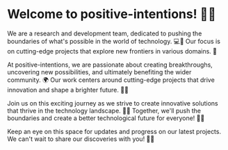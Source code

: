# Welcome to positive-intentions! 🚀✨
We are a research and development team, dedicated to pushing the boundaries of what's possible in the world of technology. 💻🌌 Our focus is on cutting-edge projects that explore new frontiers in various domains. 🚀

At positive-intentions, we are passionate about creating breakthroughs, uncovering new possibilities, and ultimately benefiting the wider community. 🌍 Our work centers around cutting-edge projects that drive innovation and shape a brighter future. 🌟💪

Join us on this exciting journey as we strive to create innovative solutions that thrive in the technology landscape. 🌈✨ Together, we'll push the boundaries and create a better technological future for everyone! 🚀🌟

Keep an eye on this space for updates and progress on our latest projects. We can't wait to share our discoveries with you! 🌌🚀